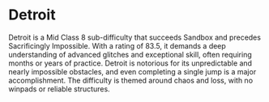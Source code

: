 # Detroit

Detroit is a Mid Class 8 sub-difficulty that succeeds Sandbox and precedes Sacrificingly Impossible. With a rating of 83.5, it demands a deep understanding of advanced glitches and exceptional skill, often requiring months or years of practice. Detroit is notorious for its unpredictable and nearly impossible obstacles, and even completing a single jump is a major accomplishment. The difficulty is themed around chaos and loss, with no winpads or reliable structures.
